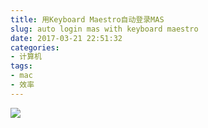```yaml
---
title: 用Keyboard Maestro自动登录MAS
slug: auto login mas with keyboard maestro
date: 2017-03-21 22:51:32
categories:
- 计算机
tags:
- mac
- 效率
---
```


![](https://ww3.sinaimg.cn/large/006tKfTcly1fduulak9xcj30dh1j5jx0.jpg)
